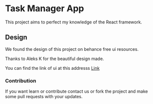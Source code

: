 # Task Manager App

This project aims to perfect my knowledge of the React framework.

## Design

We found the design of this project on behance free ui resources.

Thanks to Aleks K for the beautiful design made.

You can find the link of ui at this addresss [Link](https://www.behance.net/gallery/165077155/Task-Manager-App?tracking_source=search_projects%7Ctodo+app+ui)

### Contribution

If you want learn or contribute contact us or fork the project and make some pull requests with your updates.
